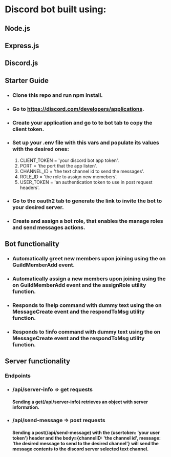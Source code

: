 # Discord bot built using:
## Node.js
## Express.js
## Discord.js

## Starter Guide
* ### Clone this repo and run npm install.
* ### Go to https://discord.com/developers/applications.
* ### Create your application and go to te bot tab to copy the client token.
* ### Set up your .env file with this vars and populate its values with the desired ones:
  1. CLIENT_TOKEN = 'your discord bot app token'.
  2. PORT = 'the port that the app listen'.
  3. CHANNEL_ID = 'the text channel id to send the messages'.
  4. ROLE_ID = 'the role to assign new memebers'.
  5. USER_TOKEN = 'an authentication token to use in post request headers'.
* ### Go to the oauth2 tab to generate the link to invite the bot to your desired server.
* ### Create and assign a bot role, that enables the manage roles and send messages actions.


## Bot functionality
* ### Automatically greet new members upon joining using the on GuildMemberAdd event.
* ### Automatically assign a new members upon joining using the on GuildMemberAdd event and the assignRole utility function.
* ### Responds to !help command with dummy text using the on MessageCreate event and the respondToMsg utility function.
* ### Responds to !info command with dummy text using the on MessageCreate event and the respondToMsg utility function.


## Server functionality
### Endpoints
* ### /api/server-info => get requests
    #### Sending a get(/api/server-info) retrieves an object with server information.
* ### /api/send-message => post requests
    #### Sending a post(/api/send-message) with the (usertoken: 'your user token') header and the body={channelID: 'the channel id', message: 'the desired message to send to the desired channel'} will send the message contents to the discord server selected text channel.



